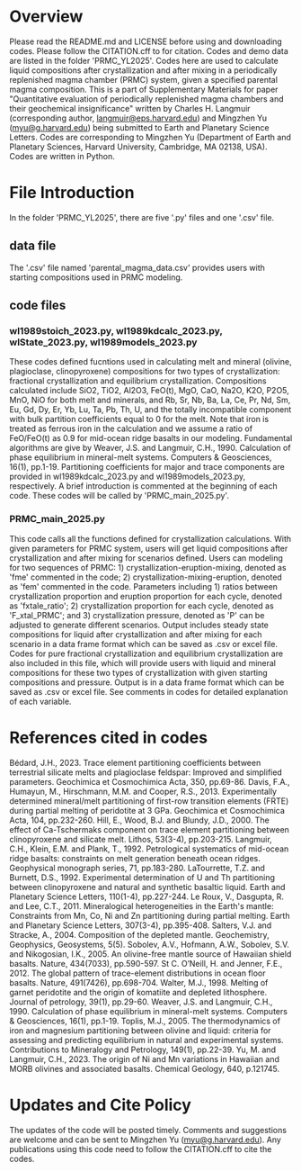 # Overview
Please read the README.md and LICENSE before using and downloading codes.
Please follow the CITATION.cff to for citation.
Codes and demo data are listed in the folder 'PRMC_YL2025'.
Codes here are used to calculate liquid compositions after crystallization and after mixing in a periodically replenished magma chamber (PRMC) system, given a specified parental magma composition.
This is a part of Supplementary Materials for paper "Quantitative evaluation of periodically replenished magma chambers and their geochemical insignificance" written by Charles H. Langmuir (corresponding author, langmuir@eps.harvard.edu) and Mingzhen Yu (myu@g.harvard.edu) being submitted to Earth and Planetary Science Letters. Codes are corresponding to Mingzhen Yu (Department of Earth and Planetary Sciences, Harvard University, Cambridge, MA 02138, USA).
Codes are written in Python.
# File Introduction
In the folder 'PRMC_YL2025', there are five '.py' files and one '.csv' file.
## data file
The '.csv' file named 'parental_magma_data.csv' provides users with starting compositions used in PRMC modeling.
## code files
### wl1989stoich_2023.py, wl1989kdcalc_2023.py, wlState_2023.py, wl1989models_2023.py
These codes defined fucntions used in calculating melt and mineral (olivine, plagioclase, clinopyroxene) compositions for two types of crystallization: fractional crystallization and equilibrium crystallization. Compositions calculated include SiO2, TiO2, Al2O3, FeO(t), MgO, CaO, Na2O, K2O, P2O5, MnO, NiO for both melt and minerals, and Rb, Sr, Nb, Ba, La, Ce, Pr, Nd, Sm, Eu, Gd, Dy, Er, Yb, Lu, Ta, Pb, Th, U, and the totally incompatible component with bulk partition coefficients equal to 0 for the melt. Note that iron is treated as ferrous iron in the calculation and we assume a ratio of FeO/FeO(t) as 0.9 for mid-ocean ridge basalts in our modeling. 
Fundamental algorithms are give by Weaver, J.S. and Langmuir, C.H., 1990. Calculation of phase equilibrium in mineral-melt systems. Computers & Geosciences, 16(1), pp.1-19. Partitioning coefficients for major and trace components are provided in wl1989kdcalc_2023.py and wl1989models_2023.py, respectively.
A brief introduction is commented at the beginning of each code. These codes will be called by 'PRMC_main_2025.py'.
### PRMC_main_2025.py
This code calls all the functions defined for crystallization calculations. With given parameters for PRMC system, users will get liquid compositions after crystallization and after mixing for scenarios defined.
Users can modeling for two sequences of PRMC: 1) crystallization-eruption-mixing, denoted as 'fme' commented in the code; 2) crystallization-mixing-eruption, denoted as 'fem' commented in the code. Parameters including 1) ratios between crystallization proportion and eruption proportion for each cycle, denoted as 'fxtale_ratio'; 2) crystallization proportion for each cycle, denoted as 'F_xtal_PRMC'; and 3) crystallization pressure, denoted as 'P' can be adjusted to generate different scenarios. Output includes steady state compositions for liquid after crystallization and after mixing for each scenario in a data frame format which can be saved as .csv or excel file.
Codes for pure fractional crystallization and equilibrium crystallization are also included in this file, which will provide users with liquid and mineral compositions for these two types of crystallization with given starting compositions and pressure. Output is in a data frame format which can be saved as .csv or excel file.
See comments in codes for detailed explanation of each variable.
# References cited in codes
Bédard, J.H., 2023. Trace element partitioning coefficients between terrestrial silicate melts and plagioclase feldspar: Improved and simplified parameters. Geochimica et Cosmochimica Acta, 350, pp.69-86.
Davis, F.A., Humayun, M., Hirschmann, M.M. and Cooper, R.S., 2013. Experimentally determined mineral/melt partitioning of first-row transition elements (FRTE) during partial melting of peridotite at 3 GPa. Geochimica et Cosmochimica Acta, 104, pp.232-260.
Hill, E., Wood, B.J. and Blundy, J.D., 2000. The effect of Ca-Tschermaks component on trace element partitioning between clinopyroxene and silicate melt. Lithos, 53(3-4), pp.203-215.
Langmuir, C.H., Klein, E.M. and Plank, T., 1992. Petrological systematics of mid-ocean ridge basalts: constraints on melt generation beneath ocean ridges. Geophysical monograph series, 71, pp.183-280.
LaTourrette, T.Z. and Burnett, D.S., 1992. Experimental determination of U and Th partitioning between clinopyroxene and natural and synthetic basaltic liquid. Earth and Planetary Science Letters, 110(1-4), pp.227-244.
Le Roux, V., Dasgupta, R. and Lee, C.T., 2011. Mineralogical heterogeneities in the Earth's mantle: Constraints from Mn, Co, Ni and Zn partitioning during partial melting. Earth and Planetary Science Letters, 307(3-4), pp.395-408.
Salters, V.J. and Stracke, A., 2004. Composition of the depleted mantle. Geochemistry, Geophysics, Geosystems, 5(5).
Sobolev, A.V., Hofmann, A.W., Sobolev, S.V. and Nikogosian, I.K., 2005. An olivine-free mantle source of Hawaiian shield basalts. Nature, 434(7033), pp.590-597.
St C. O’Neill, H. and Jenner, F.E., 2012. The global pattern of trace-element distributions in ocean floor basalts. Nature, 491(7426), pp.698-704.
Walter, M.J., 1998. Melting of garnet peridotite and the origin of komatiite and depleted lithosphere. Journal of petrology, 39(1), pp.29-60.
Weaver, J.S. and Langmuir, C.H., 1990. Calculation of phase equilibrium in mineral-melt systems. Computers & Geosciences, 16(1), pp.1-19.
Toplis, M.J., 2005. The thermodynamics of iron and magnesium partitioning between olivine and liquid: criteria for assessing and predicting equilibrium in natural and experimental systems. Contributions to Mineralogy and Petrology, 149(1), pp.22-39.
Yu, M. and Langmuir, C.H., 2023. The origin of Ni and Mn variations in Hawaiian and MORB olivines and associated basalts. Chemical Geology, 640, p.121745.
# Updates and Cite Policy
The updates of the code will be posted timely. Comments and suggestions are welcome and can be sent to Mingzhen Yu (myu@g.harvard.edu).
Any publications using this code need to follow the CITATION.cff to cite the codes.













